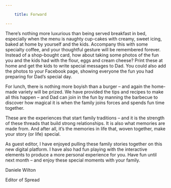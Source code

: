 ```yaml
---

    title: Forward

---
```


There’s nothing more luxurious than being served breakfast in bed, especially when the menu is naughty cup-cakes with creamy, sweet icing, baked at home by yourself and the kids. Accompany this with some specialty coffee, and your thoughtful gesture will be remembered forever. Instead of a shop-bought card, how about taking some photos of the fun you and the kids had with the flour, eggs and cream cheese? Print these at home and get the kids to write special messages to Dad. You could also add the photos to your Facebook page, showing everyone the fun you had preparing for Dad’s special day.

For lunch, there is nothing more boyish than a burger – and again the home-made variety will be prized. We have provided the tips and recipes to make all this happen – and Dad can join in the fun by manning the barbecue to discover how magical it is when the family joins forces and spends fun time together.

These are the experiences that start family traditions – and it is the strength of these threads that build strong relationships. It is also what memories are made from. And after all, it’s the memories in life that, woven together, make your story (or life) special.

As guest editor, I have enjoyed pulling these family stories together on this new digital platform. I have also had fun playing with the interactive elements to produce a more personal experience for you. Have fun until next month – and enjoy these special moments with your family.

Daniele Wilton 

Editor of Spread